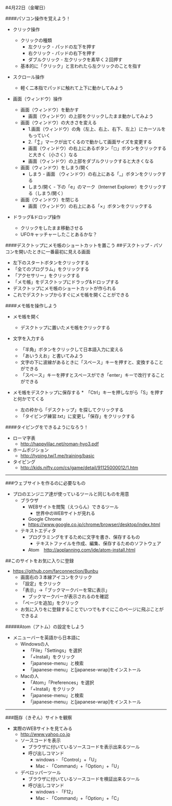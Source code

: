 #4月22日（金曜日）

####パソコン操作を覚えよう！
* クリック操作
	* クリックの種類
		* 左クリック - パッドの左下を押す
		* 右クリック - パッドの右下を押す
		* ダブルクリック - 左クリックを素早く２回押す
	* 基本的に「クリック」と言われたら左クリックのことを指す

* スクロール操作
	* 軽く二本指でパッドに触れて上下に動かしてみよう

* 画面（ウィンドウ）操作
	* 画面（ウィンドウ）を動かす
		* 画面（ウィンドウ）の上部をクリックしたまま動かしてみよう
	* 画面（ウィンドウ）の大きさを変える
		* 1.画面（ウィンドウ）の角（左上、右上、右下、左上）にカーソルをもっていく
		* 2.「↕」マークが出てくる︎ので動かして画面サイズを変更する
		* 画面（ウィンドウ）の右上にあるボタン「◻︎」ボタンをクリックすると大きく（小さく）なる
		* 画面（ウィンドウ）の上部をダブルクリックすると大きくなる
	* 画面（ウィンドウ）をしまう/開く
		* しまう - 画面 （ウィンドウ）の右上にある「_」ボタンをクリックする
		* しまう/開く - 下の「e」のマーク（Internet Explorer）をクリックする（しまう/開く）
	* 画面（ウィンドウ）を閉じる
		* 画面（ウィンドウ）の右上にある「×」ボタンをクリックする

* ドラッグ&ドロップ操作
	* クリックをしたまま移動させる
	* UFOキャッチャーしたことあるかな？

####デスクトップにメモ帳のショートカットを置こう
##デスクトップ - パソコンを開いたときに一番最初に見える画面
* 左下のスタートボタンをクリックする
* 「全てのプログラム」をクリックする
* 「アクセサリー」をクリックする
* 「メモ帳」をデスクトップにドラッグ&ドロップする
* デスクトップにメモ帳のショートカットが作られる
* これでデスクトップからすぐにメモ帳を開くことができる

####メモ帳を操作しよう
* メモ帳を開く
	* デスクトップに置いたメモ帳をクリックする
* 文字を入力する
	* 「半角」ボタンをクリックして日本語入力に変える
	* 「あいうえお」と書いてみよう
	* 文字の下に波線があるときに「スペース」キーを押すと、変換することができる
	* 「スペース」キーを押すとスペースができ「enter」キーで改行することができる

* メモ帳をデスクトップに保存する
	*　「Ctrl」キーを押しながら「S」を押すと何かでてくる
	* 左の枠から「デスクトップ」を探してクリックする
	* 「タイピング練習.txt」に変更し「保存」をクリックする

####タイピングをできるようになろう！
* ローマ字表
	* http://happylilac.net/roman-hyo3.pdf
* ホームポジション
	* http://typing.twi1.me/training/basic
* タイピング
	* http://kids.nifty.com/cs/game/detail/91125000012/1.htm

---

###ウェブサイトを作るのに必要なもの
* プロのエンジニア達が使っているツールと同じものを用意
	* ブラウザ
		* WEBサイトを閲覧（えつらん）できるツール
			* 世界中のWEBサイトが見れる
		* Google Chrome
		* <a href="https://www.google.co.jp/chrome/browser/desktop/index.html" target="_blank">https://www.google.co.jp/chrome/browser/desktop/index.html<a>
	* テキストエディタ
		* プログラミングをするために文字を書き、保存するもの
			* テキストファイルを作成、編集、保存するためのソフトウェア
		* Atom　http://aoplanning.com/ide/atom-install.html

##このサイトをお気に入りに登録
* https://github.com/farconnection/Bunbu
	* 画面右の３本線アイコンをクリック
	* 「設定」をクリック
	* 「表示」→「ブックマークバーを常に表示」
		* ブックマークバーが表示されるのを確認
	* 「ページを追加」をクリック
	* お気に入りをに登録することでいつでもすぐにこのページに飛ぶことができるよ

#####Atom（アトム）の設定をしよう
* メニューバーを英語から日本語に
	* Windowsの人
		* 「File」「Settings」を選択
		* 「+Install」をクリック
		* 「japanese-menu」と検索
		* 「japanese-menu」と[japanese-wrap]をインストール
	* Macの人
		* 「Atom」「Preferences」を選択
		* 「+Install」をクリック
		* 「japanese-menu」と検索
		* 「japanese-menu」と[japanese-wrap]をインストール

---

###既存（きぞん）サイトを観察
* 実際のWEBサイトを見てみる
	* <a href="http://www.yahoo.co.jp" target="_blank">http://www.yahoo.co.jp</a>
	* ソースコードを表示
		* ブラウザに付いているソースコードを表示出来るツール
		* 呼び出しコマンド
			* windows - 「Control」+「U」
			* Mac - 「Command」+「Option」+「U」
	* デベロッパーツール
		* ブラウザに付いているソースコードを検証出来るツール
		* 呼び出しコマンド
			* windows - 「F12」
			* Mac - 「Command」+「Option」+「C」